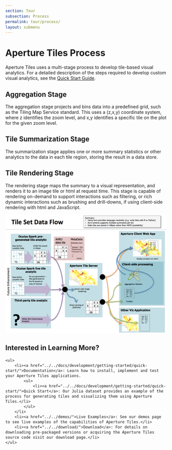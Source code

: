 ```yaml
---
section: Tour
subsection: Process
permalink: tour/process/
layout: submenu
---
```


Aperture Tiles Process
=======================

Aperture Tiles uses a multi-stage process to develop tile-based visual analytics. For a detailed description of the steps required to develop custom visual analytics, see the [Quick Start Guide](../../docs/development/getting-started/quick-start/).

## Aggregation Stage ##

The aggregation stage projects and bins data into a predefined grid, such as the Tiling Map Service standard. This uses a (z,x,y) coordinate system, where z identifies the zoom level, and x,y identifies a specific tile on the plot for the given zoom level. 

## Tile Summarization Stage ##

The summarization stage applies one or more summary statistics or other analytics to the data in each tile region, storing the result in a data store. 

## Tile Rendering Stage ##

The rendering stage maps the summary to a visual representation, and renders it to an image tile or html at request time. This stage is capable of rendering on-demand to support interactions such as filtering, or rich dynamic interactions such as brushing and drill-downs, if using client-side rendering with html and JavaScript.

![Aperture Tiles Architectural Overview](../../img/arch-overview.png)

<div class="git">
    <h2>Interested in Learning More?</h2>

    <ul>
        <li><a href="../../docs/development/getting-started/quick-start/">Documentation</a>: Learn how to install, implement and test your Aperture Tiles applications.
            <ul>
                <li><a href="../../docs/development/getting-started/quick-start/">Quick Start</a>: Our Julia dataset provides an example of the process for generating tiles and visualizing them using Aperture Tiles.</li>
            </ul>
        </li>
        <li><a href="../../demos/">Live Examples</a>: See our demos page to see live examples of the capabilities of Aperture Tiles.</li>
        <li><a href="../../download/">Download</a>: For details on downloading pre-packaged versions or acquiring the Aperture Tiles source code visit our download page.</li>
    </ul>
</div>
